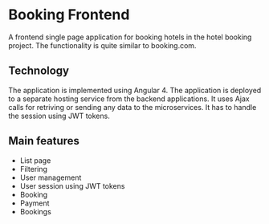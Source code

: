 # Booking Frontend

A frontend single page application for booking hotels in the hotel booking project.
The functionality is quite similar to booking.com.

## Technology

The application is implemented using Angular 4. The application is deployed 
to a separate hosting service from the backend applications. It uses Ajax calls
for retriving or sending any data to the microservices.
It has to handle the session using JWT tokens.

## Main features

 -  List page
 -  Filtering
 -  User management
 -  User session using JWT tokens
 -  Booking
 -  Payment
 -  Bookings

